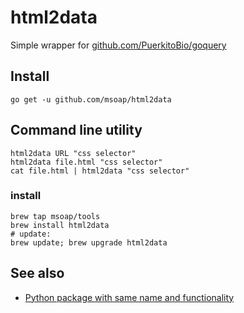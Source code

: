 html2data
=========

Simple wrapper for [github.com/PuerkitoBio/goquery](https://github.com/PuerkitoBio/goquery/)

Install
-------

    go get -u github.com/msoap/html2data

Command line utility
--------------------

    html2data URL "css selector"
    html2data file.html "css selector"
    cat file.html | html2data "css selector"

### install

    brew tap msoap/tools
    brew install html2data
    # update:
    brew update; brew upgrade html2data

See also
--------

  * [Python package with same name and functionality](https://pypi.python.org/pypi/html2data)
